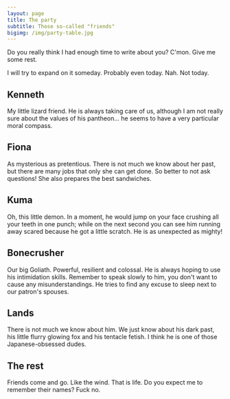 ```yaml
---
layout: page
title: The party
subtitle: Those so-called "friends"
bigimg: /img/party-table.jpg
---
```


Do you really think I had enough time to write about you? C'mon. Give me some rest.

I will try to expand on it someday. Probably even today. Nah. Not today.

## Kenneth

My little lizard friend. He is always taking care of us, although I am not really sure about the values of his pantheon... he seems to have a very particular moral compass. 

## Fiona

As mysterious as pretentious. There is not much we know about her past, but there are many jobs that only she can get done. So better to not ask questions! She also prepares the best sandwiches. 

## Kuma

Oh, this little demon. In a moment, he would jump on your face crushing all your teeth in one punch; while on the next second you can see him running away scared because he got a little scratch. He is as unexpected as mighty!

## Bonecrusher

Our big Goliath. Powerful, resilient and colossal. He is always hoping to use his intimidation skills. Remember to speak slowly to him, you don't want to cause any misunderstandings. He tries to find any excuse to sleep next to our patron's spouses.

## Lands

There is not much we know about him. We just know about his dark past, his little flurry glowing fox and his tentacle fetish. I think he is one of those Japanese-obsessed dudes. 

## The rest

Friends come and go. Like the wind. That is life. Do you expect me to remember their names? Fuck no. 
